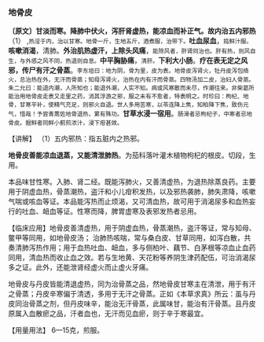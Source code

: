 ### 地骨皮

**〔原文〕甘淡而寒。降肺中伏火，泻肝肾虚热，能凉血而补正气。故内治五内邪热**（1） ,<small>热淫于内，治以甘寒。地骨一斤，生地五斤，酒煮服，治带下。</small>**吐血尿血**，<small>捣鲜汁服。</small>**咳嗽消渴**，清肺。**外治肌热虚汗，上除头风痛**，<small>能除风者，肝肾同治也。肝有热，则风自生，与外感之风不同，热退则自息。</small>**中平胸胁痛**，<small>清肝。</small>**下利大小肠**。**疗在表无定之风邪，传尸有汗之骨蒸**。<small>李东垣曰：地为阴，骨为里，皮为表。地骨皮泻肾火，牡丹皮泻包络火，总治热在外，无汗而骨蒸；知母泻肾火，治热在内有汗而骨蒸。四物汤加二皮，治妇人骨蒸。朱二允曰：能退内潮，人所知也；能退外潮，人实不知。病或风寒散而未尽，作潮往来。非柴葛所能治用地骨皮走表又走里之药，消其浮游之邪，服之未有不愈者，特表明之。时珍曰：枸杞、地骨，甘寒平补，使精气充足，则邪火自退。世人多用苦寒，以苓连降上焦，知柏降下焦，致伤元气，惜哉！予尝青蒿佐地骨退热，累有殊功。</small>**甘草水浸一宿用**。<small>肠滑者忌枸杞子，中寒者忌地骨皮。掘鲜者同鲜小蓟煎浓汁，浸下疳甚效。</small>

【讲解】 （1）五内邪热：指五脏内之热邪。	

**地骨皮善能凉血退蒸，又能清泄肺热**。为茄科落叶灌木植物枸杞的根皮。切段，生用。

本品味甘性寒。入肺、肾二经。既能泻肺火，又善清虚热，为退热除蒸良药。主要用于阴虚血热，骨蒸潮热，盗汗和小儿疳积发热，以及邪热袭肺，肺失肃降，咳嗽气喘或咳血等证。本品能泻热而止烦渴，又可清血热，故可用于消渴尿多和血热妄行的吐血、衄血等证。性寒而降，脾胃虚寒及表邪发热者忌用。

【临床应用】地骨皮善清虚热，用于阴虚血热，骨蒸潮热，盗汗等证，常与知母、鳖甲等同用，如地骨皮汤； 治肺热咳喘，常与桑白皮、甘草同用，如泻白散，共奏清肺泻热作用；用于血热吐血、衄血，多与侧柏叶、藕节、白茅根等凉血止血药同用，清血热而收止血之效。若与生地黄、天花粉等养阴生津药配伍，可治消渴尿多之证。此外，还能泄肾经虚火而止虚火牙痛。

地骨皮与丹皮皆能清退虚热，同为治骨蒸之品，然地骨皮甘寒主在清泄，用于有汗之骨蒸；丹皮辛寒偏于清透，多用于无汗之骨蒸。正如《本草求真》所云：虽与丹皮同治骨蒸之剂，但丹皮味辛，能治无汗骨蒸，此属味甘，能治有汗骨蒸。且丹皮原属入血散瘀之品，汗者血也，无汗而见血瘀，则于辛于寒最宜。

【用量用法】 6—15克，煎服。
